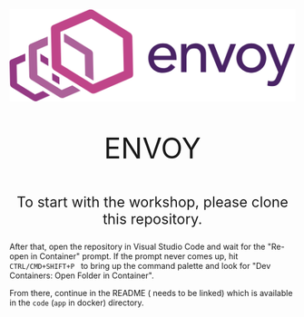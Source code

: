 ![alt text](image.png)

<p style="text-align: center; font-size: 50px;">ENVOY</p>

<p style="text-align: center; font-size: 25px;">To start with the workshop, please clone this repository.</p>

After that, open the repository in Visual Studio Code and wait for the "Re-open in Container" prompt. If the prompt never comes up, hit 
```CTRL/CMD+SHIFT+P ``` to bring up the command palette and look for "Dev Containers: Open Folder in Container".

From there, continue in the README ( needs to be linked) which is available in the ```code``` (```app``` in docker) directory.